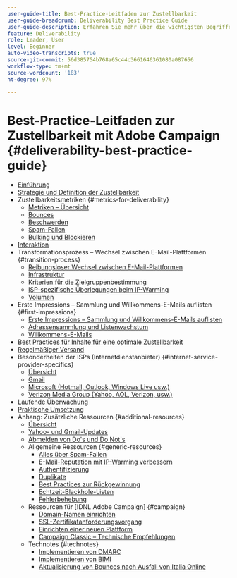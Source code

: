 ```yaml
---
user-guide-title: Best-Practice-Leitfaden zur Zustellbarkeit
user-guide-breadcrumb: Deliverability Best Practice Guide
user-guide-description: Erfahren Sie mehr über die wichtigsten Begriffe, Konzepte und Ansätze zur Zustellbarkeit, damit Sie den Erfolg Ihres Marketing-Programms sicherstellen können.
feature: Deliverability
role: Leader, User
level: Beginner
auto-video-transcripts: true
source-git-commit: 56d385754b768a65c44c3661646361080a087656
workflow-type: tm+mt
source-wordcount: '183'
ht-degree: 97%

---
```



# Best-Practice-Leitfaden zur Zustellbarkeit mit Adobe Campaign {#deliverability-best-practice-guide}

+ [Einführung](/help/introduction.md)
+ [Strategie und Definition der Zustellbarkeit](/help/deliverability-strategy-and-definition.md)
+ Zustellbarkeitsmetriken {#metrics-for-deliverability}
   + [Metriken – Übersicht](/help/metrics/metrics-overview.md)
   + [Bounces](/help/metrics/bounces.md)
   + [Beschwerden](/help/metrics/complaints.md)
   + [Spam-Fallen](/help/metrics/spam-traps.md)
   + [Bulking und Blockieren](/help/metrics/bulking-and-blocking.md)
+ [Interaktion](/help/engagement.md)
+ Transformationsprozess – Wechsel zwischen E-Mail-Plattformen {#transition-process}
   + [Reibungsloser Wechsel zwischen E-Mail-Plattformen](/help/transition-process/switching-email-platforms.md)
   + [Infrastruktur](/help/transition-process/infrastructure.md)
   + [Kriterien für die Zielgruppenbestimmung](/help/transition-process/targeting-criteria.md)
   + [ISP-spezifische Überlegungen beim IP-Warming](/help/transition-process/isp-specific-considerations-during-ip-warming.md)
   + [Volumen](/help/transition-process/volume.md)
+ Erste Impressions – Sammlung und Willkommens-E-Mails auflisten {#first-impressions}
   + [Erste Impressions – Sammlung und Willkommens-E-Mails auflisten](/help/first-impressions/introduction.md)
   + [Adressensammlung und Listenwachstum](/help/first-impressions/address-collection-and-list-growth.md)
   + [Willkommens-E-Mails](/help/first-impressions/welcome-emails.md)
+ [Best Practices für Inhalte für eine optimale Zustellbarkeit](/help/content-best-practices-for-optimal-delivery.md)
+ [Regelmäßiger Versand](/help/sender-permanence.md)
+ Besonderheiten der ISPs (Internetdienstanbieter) {#internet-service-provider-specifics}
   + [Übersicht](/help/internet-service-provider-specifics/overview.md)
   + [Gmail](/help/internet-service-provider-specifics/gmail.md)
   + [Microsoft (Hotmail, Outlook, Windows Live usw.)](/help/internet-service-provider-specifics/microsoft.md)
   + [Verizon Media Group (Yahoo, AOL, Verizon, usw.)](/help/internet-service-provider-specifics/verizon-media-group.md)
+ [Laufende Überwachung](/help/ongoing-monitoring.md)
+ [Praktische Umsetzung](/help/putting-it-in-practice.md)
+ Anhang: Zusätzliche Ressourcen {#additional-resources}
   + [Übersicht](/help/additional-resources/general-resources.md)
   + [Yahoo- und Gmail-Updates](/help/guidance-around-changes-to-google-and-yahoo.md)
   + [Abmelden von Do&#39;s und Do Not&#39;s](/help/unsubscribe-dos-and-do-nots.md)
   + Allgemeine Ressourcen {#generic-resources}
      + [Alles über Spam-Fallen](/help/additional-resources/all-about-spam-traps.md)
      + [E-Mail-Reputation mit IP-Warming verbessern](/help/additional-resources/increase-reputation-with-ip-warming.md)
      + [Authentifizierung](/help/additional-resources/authentication.md)
      + [Duplikate](/help/additional-resources/duplicates.md)
      + [Best Practices zur Rückgewinnung](/help/additional-resources/re-engagement.md)
      + [Echtzeit-Blackhole-Listen](/help/additional-resources/blocklist-databases.md)
      + [Fehlerbehebung](/help/additional-resources/troubleshooting.md)
   + Ressourcen für [!DNL Adobe Campaign] {#campaign}
      + [Domain-Namen einrichten](/help/additional-resources/ac-domain-name-setup.md)
      + [SSL-Zertifikatanforderungsvorgang](/help/additional-resources/ac-ssl-certificate-request.md)
      + [Einrichten einer neuen Plattform](/help/additional-resources/ac-starting-new-platform.md)
      + [Campaign Classic – Technische Empfehlungen](/help/additional-resources/acc-technical-recommendations.md)
   + Technotes {#technotes}
      + [Implementieren von DMARC](/help/technotes/implement-dmarc.md)
      + [Implementieren von BIMI](/help/technotes/implement-bimi.md)
      + [Aktualisierung von Bounces nach Ausfall von Italia Online](/help/technotes/update-bounces-after-it-outage.md)

